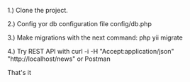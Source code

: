1.) Clone the project.

2.) Config yor db configuration file config/db.php

3.) Make migrations with the next command: php yii migrate

4.) Try REST API with curl -i -H "Accept:application/json" "http://localhost/news" or Postman

That's it